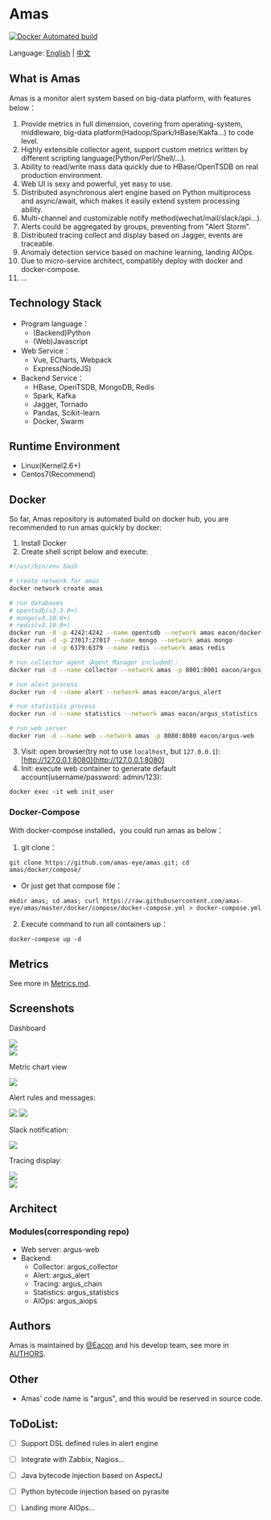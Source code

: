 # Amas

[![Docker Automated build](https://img.shields.io/docker/automated/jrottenberg/ffmpeg.svg)](https://hub.docker.com/u/eacon/)

Language: [English](README.md) | [中文](README_ch.md)


## What is Amas
Amas is a monitor alert system based on big-data platform, with features below：
1. Provide metrics in full dimension, covering from operating-system, middleware, big-data platform(Hadoop/Spark/HBase/Kakfa...) to code level.
2. Highly extensible collector agent, support custom metrics written by different scripting language(Python/Perl/Shell/...).
3. Ability to read/write mass data quickly due to HBase/OpenTSDB on real production environment.
4. Web UI is sexy and powerful, yet easy to use.
5. Distributed asynchronous alert engine based on Python multiprocess and async/await, which makes it easily extend system processing ability.
6. Multi-channel and customizable notify method(wechat/mail/slack/api...).
7. Alerts could be aggregated by groups, preventing from "Alert Storm".
8. Distributed tracing collect and display based on Jagger, events are traceable.
9. Anomaly detection service based on machine learning, landing AIOps.
10. Due to micro-service architect, compatibly deploy with docker and docker-compose.
11. ...



## Technology Stack
* Program language：
    - (Backend)Python
    - (Web)Javascript
* Web Service：
    - Vue, ECharts, Webpack
    - Express(NodeJS)
* Backend Service：
    - HBase, OpenTSDB, MongoDB, Redis
    - Spark, Kafka
    - Jagger, Tornado
    - Pandas, Scikit-learn
    - Docker, Swarm


## Runtime Environment
* Linux(Kernel2.6+)
* Centos7(Recommend)


## Docker
So far, Amas repository is automated build on docker hub, you are recommended to run amas quickly by docker:
1. Install Docker
2. Create shell script below and execute:
```bash
#!/usr/bin/env bash

# create network for amas
docker network create amas

# run databases
# opentsdb(v2.3.0+)
# mongo(v3.10.0+)
# redis(v3.10.0+)
docker run -d -p 4242:4242 --name opentsdb --network amas eacon/docker-opentsdb
docker run -d -p 27017:27017 --name mongo --network amas mongo
docker run -d -p 6379:6379 --name redis --network amas redis

# run collector agent（Agent Manager included）：
docker run -d --name collector --network amas -p 8001:8001 eacon/argus_collector

# run alert process
docker run -d --name alert --network amas eacon/argus_alert

# run statistics process
docker run -d --name statistics --network amas eacon/argus_statistics

# run web server
docker run -d --name web --network amas -p 8080:8080 eacon/argus-web
```
3. Visit: open browser(try not to use ```localhost```, but ```127.0.0.1```):[http://127.0.0.1:8080](http://127.0.0.1:8080)
4. Init: execute web container to generate default account(username/password: admin/123):
```
docker exec -it web init_user
```


### Docker-Compose
With docker-compose installed，you could run amas as below：
1. git clone：
```
git clone https://github.com/amas-eye/amas.git; cd amas/docker/compose/
```
- Or just get that compose file：
```
mkdir amas; cd amas; curl https://raw.githubusercontent.com/amas-eye/amas/master/docker/compose/docker-compose.yml > docker-compose.yml
```
2. Execute command to run all containers up：
```
docker-compose up -d
```



## Metrics
See more in [Metrics.md](./docs/dev/argus_collector/Metrics.md).


## Screenshots
Dashboard

![](./docs/img/Dashboard1.png)  
![](./docs/img/Dashboard2.png)  

Metric chart view

![](./docs/img/chartview.png)

Alert rules and messages:

![](./docs/img/alert1.png)
![](./docs/img/alert2.png)

Slack notification:

![](./docs/img/alert_notify_slack.jpeg)

Tracing display:

![](./docs/img/callchain1.png)  
![](./docs/img/callchain2.png)


## Architect
### Modules(corresponding repo)
- Web server: argus-web
- Backend:
    * Collector: argus_collector
    * Alert: argus_alert
    * Tracing: argus_chain
    * Statistics: argus_statistics
    * AIOps: argus_aiops


## Authors
Amas is maintained by [@Eacon](https://github.com/EaconTang) and his develop team, see more in [AUTHORS](AUTHORS).


## Other
* Amas' code name is "argus", and this would be reserved in source code.


## ToDoList:
- [ ] Support DSL defined rules in alert engine
- [ ] Integrate with Zabbix, Nagios...
- [ ] Java bytecode injection based on AspectJ
- [ ] Python bytecode injection based on pyrasite
- [ ] Landing more AIOps...

